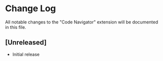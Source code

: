 # Change Log

All notable changes to the "Code Navigator" extension will be documented in this file.

## [Unreleased]

- Initial release
